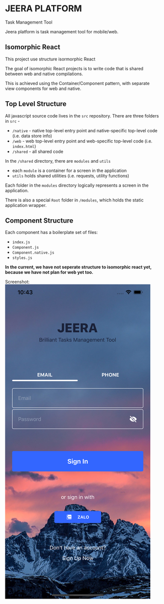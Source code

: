 # JEERA PLATFORM
Task Management Tool

Jeera platform is task management tool for mobile/web. 

## Isomorphic React
This project use structure isormorphic React

The goal of isomorphic React projects is to write code that is shared between web and native compilations.

This is achieved using the Container/Component pattern, with separate view components for web and native.

## Top Level Structure
All javascript source code lives in the `src` repository. There are three folders in `src` -

- `/native` - native top-level entry point and native-specific top-level code (i.e. data store info)
- `/web` - web top-level entry point and web-specific top-level code (i.e. `index.html`)
- `/shared` - all shared code

In the `/shared` directory, there are `modules` and `utils`

- each `module` is a container for a screen in the application
- `utils` holds shared utilities (i.e. requests, utility functions)

Each folder in the `modules` directory logically represents a screen in the application.

There is also a special `Root` folder in `/modules`, which holds the static application wrapper.

## Component Structure

Each component has a boilerplate set of files:

- `index.js`
- `Component.js`
- `Component.native.js`
- `styles.js`

**In the current, we have not seperate structure to isomorphic react yet, because we have not plan for web yet too.**

Screenshot:
![Jeera](https://github.com/youngt-studio/jeera-platform/blob/master/brochure/Simulator%20Screen%20Shot%20-%20iPhone%2011%20Pro%20Max%20-%202019-11-22%20at%2022.43.59.png)
